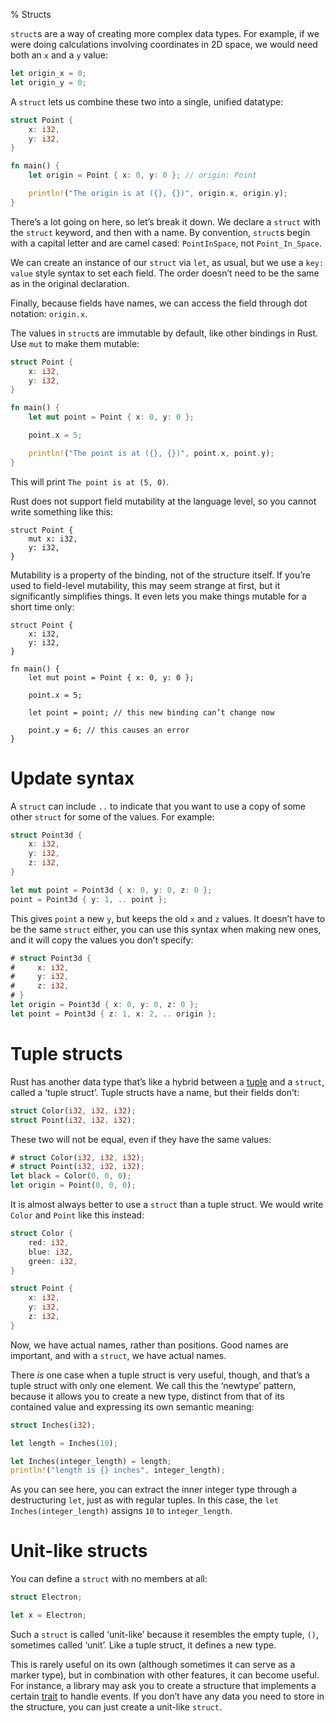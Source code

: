 % Structs

`struct`s are a way of creating more complex data types. For example, if we were
doing calculations involving coordinates in 2D space, we would need both an `x`
and a `y` value:

```rust
let origin_x = 0;
let origin_y = 0;
```

A `struct` lets us combine these two into a single, unified datatype:

```rust
struct Point {
    x: i32,
    y: i32,
}

fn main() {
    let origin = Point { x: 0, y: 0 }; // origin: Point

    println!("The origin is at ({}, {})", origin.x, origin.y);
}
```

There’s a lot going on here, so let’s break it down. We declare a `struct` with
the `struct` keyword, and then with a name. By convention, `struct`s begin with
a capital letter and are camel cased: `PointInSpace`, not `Point_In_Space`.

We can create an instance of our `struct` via `let`, as usual, but we use a `key:
value` style syntax to set each field. The order doesn’t need to be the same as
in the original declaration.

Finally, because fields have names, we can access the field through dot
notation: `origin.x`.

The values in `struct`s are immutable by default, like other bindings in Rust.
Use `mut` to make them mutable:

```rust
struct Point {
    x: i32,
    y: i32,
}

fn main() {
    let mut point = Point { x: 0, y: 0 };

    point.x = 5;

    println!("The point is at ({}, {})", point.x, point.y);
}
```

This will print `The point is at (5, 0)`.

Rust does not support field mutability at the language level, so you cannot
write something like this:

```rust,ignore
struct Point {
    mut x: i32,
    y: i32,
}
```

Mutability is a property of the binding, not of the structure itself. If you’re
used to field-level mutability, this may seem strange at first, but it
significantly simplifies things. It even lets you make things mutable for a short
time only:


```rust,ignore
struct Point {
    x: i32,
    y: i32,
}

fn main() {
    let mut point = Point { x: 0, y: 0 };

    point.x = 5;

    let point = point; // this new binding can’t change now

    point.y = 6; // this causes an error
}
```

# Update syntax

A `struct` can include `..` to indicate that you want to use a copy of some
other `struct` for some of the values. For example:

```rust
struct Point3d {
    x: i32,
    y: i32,
    z: i32,
}

let mut point = Point3d { x: 0, y: 0, z: 0 };
point = Point3d { y: 1, .. point };
```

This gives `point` a new `y`, but keeps the old `x` and `z` values. It doesn’t
have to be the same `struct` either, you can use this syntax when making new
ones, and it will copy the values you don’t specify:

```rust
# struct Point3d {
#     x: i32,
#     y: i32,
#     z: i32,
# }
let origin = Point3d { x: 0, y: 0, z: 0 };
let point = Point3d { z: 1, x: 2, .. origin };
```

# Tuple structs

Rust has another data type that’s like a hybrid between a [tuple][tuple] and a
`struct`, called a ‘tuple struct’. Tuple structs have a name, but
their fields don’t:

```rust
struct Color(i32, i32, i32);
struct Point(i32, i32, i32);
```

[tuple]: primitive-types.html#tuples

These two will not be equal, even if they have the same values:

```rust
# struct Color(i32, i32, i32);
# struct Point(i32, i32, i32);
let black = Color(0, 0, 0);
let origin = Point(0, 0, 0);
```

It is almost always better to use a `struct` than a tuple struct. We would write
`Color` and `Point` like this instead:

```rust
struct Color {
    red: i32,
    blue: i32,
    green: i32,
}

struct Point {
    x: i32,
    y: i32,
    z: i32,
}
```

Now, we have actual names, rather than positions. Good names are important,
and with a `struct`, we have actual names.

There _is_ one case when a tuple struct is very useful, though, and that’s a
tuple struct with only one element. We call this the ‘newtype’ pattern, because
it allows you to create a new type, distinct from that of its contained value
and expressing its own semantic meaning:

```rust
struct Inches(i32);

let length = Inches(10);

let Inches(integer_length) = length;
println!("length is {} inches", integer_length);
```

As you can see here, you can extract the inner integer type through a
destructuring `let`, just as with regular tuples. In this case, the
`let Inches(integer_length)` assigns `10` to `integer_length`.

# Unit-like structs

You can define a `struct` with no members at all:

```rust
struct Electron;

let x = Electron;
```

Such a `struct` is called ‘unit-like’ because it resembles the empty
tuple, `()`, sometimes called ‘unit’. Like a tuple struct, it defines a
new type.

This is rarely useful on its own (although sometimes it can serve as a
marker type), but in combination with other features, it can become
useful. For instance, a library may ask you to create a structure that
implements a certain [trait][trait] to handle events. If you don’t have
any data you need to store in the structure, you can just create a
unit-like `struct`.

[trait]: traits.html
